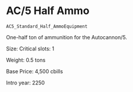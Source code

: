 # AC/5 Half Ammo

`AC5_Standard_Half_AmmoEquipment`

One-half ton of ammunition for the Autocannon/5.

Size: Critical slots: 1

Weight: 0.5 tons

Base Price: 4,500 cbills

Intro year: 2250

